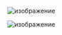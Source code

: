 ![изображение](https://user-images.githubusercontent.com/61756803/132208139-4c147cb5-1019-4e3e-8060-a9f4b94a533b.png)

![изображение](https://user-images.githubusercontent.com/61756803/132208268-d2b0a5c8-db0d-4734-a1a9-d5b95948e486.png)

